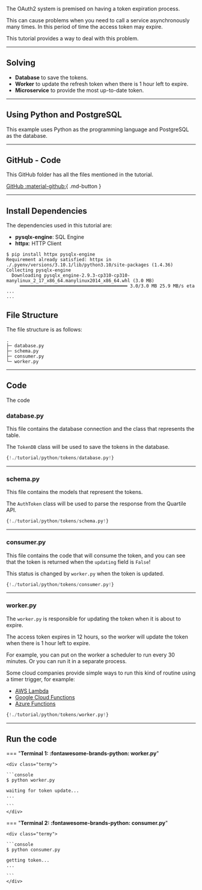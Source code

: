 The OAuth2 system is premised on having a token expiration process.

This can cause problems when you need to call a service asynchronously many times. In this period of time the access token may expire.

This tutorial provides a way to deal with this problem.

---

## **Solving**

- **Database** to save the tokens.
- **Worker** to update the refresh token when there is 1 hour left to expire.
- **Microservice** to provide the most up-to-date token.

---

## **Using Python and PostgreSQL**

This example uses Python as the programming language and PostgreSQL as the database.

---

## **GitHub - Code**

This GitHub folder has all the files mentioned in the tutorial.

[GitHub :material-github:](https://github.com/quartile-openapi/openapi-docs/tree/main/docs/tutorial/python/tokens/){ .md-button }

---

## **Install Dependencies**

The dependencies used in this tutorial are:

* **pysqlx-engine**: SQL Engine
* **httpx**: HTTP Client


<div class="termy">

```console
$ pip install httpx pysqlx-engine
Requirement already satisfied: httpx in ./.pyenv/versions/3.10.1/lib/python3.10/site-packages (1.4.36)
Collecting pysqlx-engine
  Downloading pysqlx_engine-2.9.3-cp310-cp310-manylinux_2_17_x86_64.manylinux2014_x86_64.whl (3.0 MB)
     ━━━━━━━━━━━━━━━━━━━━━━━━━━━━━━━━━━━━━━━━ 3.0/3.0 MB 25.9 MB/s eta
...
...

```
</div>

## **File Structure**

The file structure is as follows:

``` { .sh .no-copy }
.
├─ database.py
├─ schema.py
├─ consumer.py
└─ worker.py
```

---

## **Code**

The code 

### **database.py**

This file contains the database connection and the class that represents the table.

The `TokenDB` class will be used to save the tokens in the database.


```Python title="database.py"
{!./tutorial/python/tokens/database.py!}
```

---

### **schema.py**

This file contains the models that represent the tokens.

The `AuthToken` class will be used to parse the response from the Quartile API.

```Python title="schema.py"
{!./tutorial/python/tokens/schema.py!}
```

---

### **consumer.py**

This file contains the code that will consume the token, and you can see that the token is returned when the `updating` field is `False`!

This status is changed by `worker.py` when the token is updated.

```Python title="consumer.py"
{!./tutorial/python/tokens/consumer.py!}
```

---

### **worker.py**

The `worker.py` is responsible for updating the token when it is about to expire.

The access token expires in 12 hours, so the worker will update the token when there is 1 hour left to expire.

For example, you can put on the worker a scheduler to run every 30 minutes. Or you can run it in a separate process.

Some cloud companies provide simple ways to run this kind of routine using a timer trigger, for example:

- [AWS Lambda](https://aws.amazon.com/lambda/)
- [Google Cloud Functions](https://cloud.google.com/functions)
- [Azure Functions](https://azure.microsoft.com/en-us/services/functions/)

```Python title="worker.py"
{!./tutorial/python/tokens/worker.py!}
```

---

## **Run the code**


=== "**Terminal 1: :fontawesome-brands-python: worker.py**"

    <div class="termy">

    ```console
    $ python worker.py

    waiting for token update...
    ...

    ```
    </div>

=== "**Terminal 2: :fontawesome-brands-python: consumer.py**"

    <div class="termy">

    ```console
    $ python consumer.py

    getting token...
    ...

    ```
    </div>